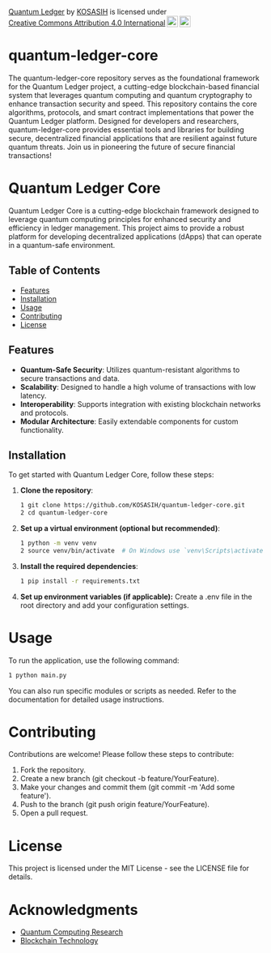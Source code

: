 <p xmlns:cc="http://creativecommons.org/ns#" xmlns:dct="http://purl.org/dc/terms/"><a property="dct:title" rel="cc:attributionURL" href="https://github.com/KOSASIH/quantum-ledger-core">Quantum Ledger</a> by <a rel="cc:attributionURL dct:creator" property="cc:attributionName" href="https://www.linkedin.com/in/kosasih-81b46b5a">KOSASIH</a> is licensed under <a href="https://creativecommons.org/licenses/by/4.0/?ref=chooser-v1" target="_blank" rel="license noopener noreferrer" style="display:inline-block;">Creative Commons Attribution 4.0 International<img style="height:22px!important;margin-left:3px;vertical-align:text-bottom;" src="https://mirrors.creativecommons.org/presskit/icons/cc.svg?ref=chooser-v1" alt=""><img style="height:22px!important;margin-left:3px;vertical-align:text-bottom;" src="https://mirrors.creativecommons.org/presskit/icons/by.svg?ref=chooser-v1" alt=""></a></p>

# quantum-ledger-core
The quantum-ledger-core repository serves as the foundational framework for the Quantum Ledger project, a cutting-edge blockchain-based financial system that leverages quantum computing and quantum cryptography to enhance transaction security and speed. This repository contains the core algorithms, protocols, and smart contract implementations that power the Quantum Ledger platform. Designed for developers and researchers, quantum-ledger-core provides essential tools and libraries for building secure, decentralized financial applications that are resilient against future quantum threats. Join us in pioneering the future of secure financial transactions!

# Quantum Ledger Core

Quantum Ledger Core is a cutting-edge blockchain framework designed to leverage quantum computing principles for enhanced security and efficiency in ledger management. This project aims to provide a robust platform for developing decentralized applications (dApps) that can operate in a quantum-safe environment.

## Table of Contents

- [Features](#features)
- [Installation](#installation)
- [Usage](#usage)
- [Contributing](#contributing)
- [License](#license)

## Features

- **Quantum-Safe Security**: Utilizes quantum-resistant algorithms to secure transactions and data.
- **Scalability**: Designed to handle a high volume of transactions with low latency.
- **Interoperability**: Supports integration with existing blockchain networks and protocols.
- **Modular Architecture**: Easily extendable components for custom functionality.

## Installation

To get started with Quantum Ledger Core, follow these steps:

1. **Clone the repository**:

   ```bash
   1 git clone https://github.com/KOSASIH/quantum-ledger-core.git
   2 cd quantum-ledger-core
   ```
   
2. **Set up a virtual environment (optional but recommended)**:

    ```bash
    1 python -m venv venv
    2 source venv/bin/activate  # On Windows use `venv\Scripts\activate`

3. **Install the required dependencies**:

    ```bash
    1 pip install -r requirements.txt
    ```

4. **Set up environment variables (if applicable):** Create a .env file in the root directory and add your configuration
    settings.
    

# Usage
To run the application, use the following command:

   ```bash
   1 python main.py
   ```
    
You can also run specific modules or scripts as needed. Refer to the documentation for detailed usage instructions.
   

# Contributing
Contributions are welcome! Please follow these steps to contribute:

1. Fork the repository.
2. Create a new branch (git checkout -b feature/YourFeature).
3. Make your changes and commit them (git commit -m 'Add some feature').
4. Push to the branch (git push origin feature/YourFeature).
5. Open a pull request.

# License
This project is licensed under the MIT License - see the LICENSE file for details.

# Acknowledgments

- [Quantum Computing Research](https://quantum.ibm.com/) 
- [Blockchain Technology](https://www.ibm.com/blockchain)


